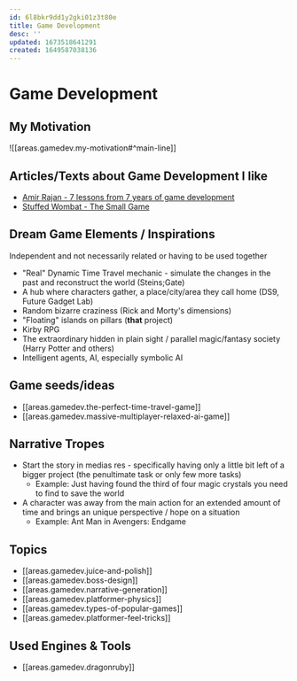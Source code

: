 ```yaml
---
id: 6l8bkr9dd1y2gki01z3t80e
title: Game Development
desc: ''
updated: 1673518641291
created: 1649587038136
---
```


# Game Development

## My Motivation
![[areas.gamedev.my-motivation#^main-line]]

## Articles/Texts about Game Development I like
- [Amir Rajan - 7 lessons from 7 years of game development](https://www.producthunt.com/stories/7-lessons-from-7-years-of-game-development)
- [Stuffed Wombat - The Small Game](http://stuffedwomb.at/the_small_game)

## Dream Game Elements / Inspirations

Independent and not necessarily related or having to be used together

- "Real" Dynamic Time Travel mechanic - simulate the changes in the past and reconstruct the world (Steins;Gate)
- A hub where characters gather, a place/city/area they call home (DS9, Future Gadget Lab)
- Random bizarre craziness (Rick and Morty's dimensions)
- "Floating" islands on pillars (**that** project)
- Kirby RPG
- The extraordinary hidden in plain sight / parallel magic/fantasy society (Harry Potter and others)
- Intelligent agents, AI, especially symbolic AI

## Game seeds/ideas

- [[areas.gamedev.the-perfect-time-travel-game]]
- [[areas.gamedev.massive-multiplayer-relaxed-ai-game]]

## Narrative Tropes
- Start the story in medias res - specifically having only a little bit left of a bigger project (the penultimate task
  or only few more tasks)
  - Example: Just having found the third of four magic crystals you need to find to save the world
- A character was away from the main action for an extended amount of time and brings an unique perspective / hope on
  a situation
  - Example: Ant Man in Avengers: Endgame

## Topics
- [[areas.gamedev.juice-and-polish]]
- [[areas.gamedev.boss-design]]
- [[areas.gamedev.narrative-generation]]
- [[areas.gamedev.platformer-physics]]
- [[areas.gamedev.types-of-popular-games]]
- [[areas.gamedev.platformer-feel-tricks]]

## Used Engines & Tools
- [[areas.gamedev.dragonruby]]

